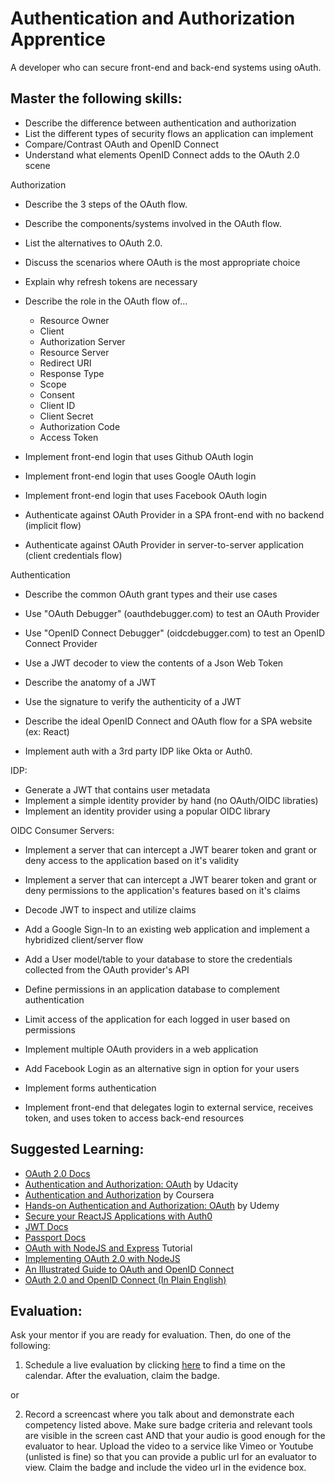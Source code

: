 # Authentication and Authorization Apprentice

A developer who can secure front-end and back-end systems using oAuth.

## Master the following skills:

* Describe the difference between authentication and authorization
* List the different types of security flows an application can implement
* Compare/Contrast OAuth and OpenID Connect
* Understand what elements OpenID Connect adds to the OAuth 2.0 scene


Authorization
* Describe the 3 steps of the OAuth flow.
* Describe the components/systems involved in the OAuth flow.
* List the alternatives to OAuth 2.0.
* Discuss the scenarios where OAuth is the most appropriate choice
* Explain why refresh tokens are necessary
* Describe the role in the OAuth flow of...
  * Resource Owner
  * Client
  * Authorization Server
  * Resource Server
  * Redirect URI
  * Response Type
  * Scope
  * Consent
  * Client ID
  * Client Secret
  * Authorization Code
  * Access Token
* Implement front-end login that uses Github OAuth login
* Implement front-end login that uses Google OAuth login
* Implement front-end login that uses Facebook OAuth login

* Authenticate against OAuth Provider in a SPA front-end with no backend (implicit flow)

* Authenticate against OAuth Provider in server-to-server application (client credentials flow)

Authentication

* Describe the common OAuth grant types and their use cases

* Use "OAuth Debugger" (oauthdebugger.com) to test an OAuth Provider
* Use "OpenID Connect Debugger" (oidcdebugger.com) to test an OpenID Connect Provider
* Use a JWT decoder to view the contents of a Json Web Token
* Describe the anatomy of a JWT
* Use the signature to verify the authenticity of a JWT

* Describe the ideal OpenID Connect and OAuth flow for a SPA website (ex: React)

* Implement auth with a 3rd party IDP like Okta or Auth0.

IDP:
* Generate a JWT that contains user metadata
* Implement a simple identity provider by hand (no OAuth/OIDC libraties)
* Implement an identity provider using a popular OIDC library

OIDC Consumer Servers:
* Implement a server that can intercept a JWT bearer token and grant or deny access to the application based on it's validity
* Implement a server that can intercept a JWT bearer token and grant or deny permissions to the application's features based on it's claims
* Decode JWT to inspect and utilize claims

* Add a Google Sign-In to an existing web application and implement a hybridized client/server flow
* Add a User model/table to your database to store the credentials collected from the OAuth provider's API
* Define permissions in an application database to complement authentication
* Limit access of the application for each logged in user based on permissions

* Implement multiple OAuth providers in a web application
* Add Facebook Login as an alternative sign in option for your users

* Implement forms authentication

* Implement front-end that delegates login to external service, receives token, and uses token to access back-end resources

## Suggested Learning:

* [OAuth 2.0 Docs](https://oauth.net/2/)
* [Authentication and Authorization: OAuth](https://www.udacity.com/course/authentication-authorization-oauth--ud330) by Udacity
* [Authentication and Authorization](https://www.coursera.org/lecture/information-security-data/authentication-and-authorisation-DXhwt) by Coursera
* [Hands-on Authentication and Authorization: OAuth](https://www.udemy.com/course/hands-on-oauth-authentication-and-authorization-with-oauth2/) by Udemy
* [Secure your ReactJS Applications with Auth0](https://www.udemy.com/course/secure-your-reactjs-applications-with-auth0/)
* [JWT Docs](https://jwt.io/)
* [Passport Docs](http://www.passportjs.org/)
* [OAuth with NodeJS and Express](http://thecodebarbarian.com/oauth-with-node-js-and-express.html) Tutorial
* [Implementing OAuth 2.0 with NodeJS](https://www.sohamkamani.com/blog/javascript/2018-06-24-oauth-with-node-js/)
* [An Illustrated Guide to OAuth and OpenID Connect](https://developer.okta.com/blog/2019/10/21/illustrated-guide-to-oauth-and-oidc)
* [OAuth 2.0 and OpenID Connect (In Plain English)](https://www.youtube.com/watch?v=996OiexHze0)




## Evaluation:

Ask your mentor if you are ready for evaluation. Then, do one of the following:

1. Schedule a live evaluation by clicking [here](http://evals.codex.academy) to find a time on the calendar. After the evaluation, claim the badge.

or

2. Record a screencast where you talk about and demonstrate each competency listed above. Make sure badge criteria and relevant tools are visible in the screen cast AND that your audio is good enough for the evaluator to hear. Upload the video to a service like Vimeo or Youtube (unlisted is fine) so that you can provide a public url for an evaluator to view. Claim the badge and include the video url in the evidence box.
